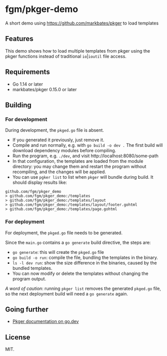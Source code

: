 # fgm/pkger-demo

A short demo using https://github.com/markbates/pkger to load templates

## Features

This demo shows how to load multiple templates from pkger using the pkger
functions instead of traditional `io`|`ioutil` file access.

## Requirements

- Go 1.14 or later
- markbates/pkger 0.15.0 or later

## Building
### For development

During development, the `pkged.go` file is absent. 

- If you generated it previously, just remove it.
- Compile and run normally, e.g. with `go build -o dev .` The first build will download
  dependency modules before compiling.
- Run the program, e.g. `./dev`, and visit http://localhost:8080/some-path  
- In that configuration, the templates are loaded from the module directory: you
  may change them and restart the program without recompiling, and the changes
  will be applied.  
- You can use `pgker list` to list when `pkger` will bundle during build. It should
  display results like:

```
github.com/fgm/pkger_demo
> github.com/fgm/pkger_demo:/templates
> github.com/fgm/pkger_demo:/templates/layout
> github.com/fgm/pkger_demo:/templates/layout/footer.gohtml
> github.com/fgm/pkger_demo:/templates/page.gohtml
```  
  
### For deployment

For deployment, the `pkged.go` file needs to be generated.

Since the `main.go` contains a `go generate` build directive, the steps are:

- `go generate`: this will create the `pkged.go` file
- `go build -o run`: compile the file, bundling the templates in the binary.
- `ls -l dev run`: show the size difference in the binaries, caused by the bundled
  templates.
- You can now modify or delete the templates without changing the program output. 

*A word of caution*: running `pkger list` removes the generated `pkged.go`
file, so the next deployment build will need a `go generate` again.

## Going further

- [Pkger documentation on go.dev](https://pkg.go.dev/github.com/markbates/pkger?tab=overview)

## License

MIT.


    
